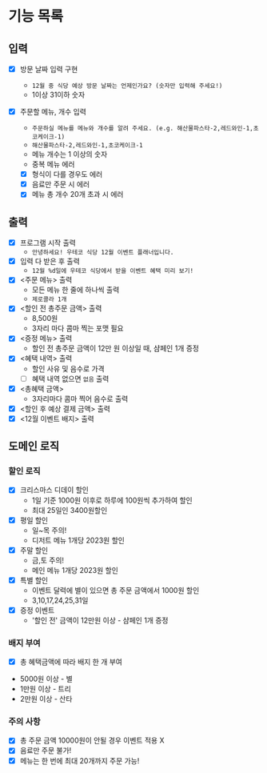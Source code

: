 # 기능 목록

## 입력

- [x] 방문 날짜 입력 구현
    - `12월 중 식당 예상 방문 날짜는 언제인가요? (숫자만 입력해 주세요!)`
    - 1이상 31이하 숫자

- [x] 주문할 메뉴, 개수 입력
    - `주문하실 메뉴를 메뉴와 개수를 알려 주세요. (e.g. 해산물파스타-2,레드와인-1,초코케이크-1)`
    - `해산물파스타-2,레드와인-1,초코케이크-1`
    - 메뉴 개수는 1 이상의 숫자
    - 중복 메뉴 에러
    - [x] 형식이 다를 경우도 에러
    - [x] 음료만 주문 시 에러
    - [x] 메뉴 총 개수 20개 초과 시 에러

## 출력

- [x] 프로그램 시작 출력
    - `안녕하세요! 우테코 식당 12월 이벤트 플래너입니다.`
- [x] 입력 다 받은 후 출력
    - `12월 %d일에 우테코 식당에서 받을 이벤트 혜택 미리 보기!`
- [x] <주문 메뉴> 출력
    - 모든 메뉴 한 줄에 하나씩 출력
    - `제로콜라 1개`
- [x] <할인 전 총주문 금액> 출력
    - 8,500원
    - 3자리 마다 콤마 찍는 포맷 필요
- [x] <증정 메뉴> 출력
    - 할인 전 총주문 금액이 12만 원 이상일 때, 샴페인 1개 증정
- [x] <혜택 내역> 출력
    - 할인 사유 및 음수로 가격
    - [ ] 혜택 내역 없으면 `없음` 출력
- [x] <총혜택 금액>
    - 3자리마다 콤마 찍어 음수로 출력
- [x] <할인 후 예상 결제 금액> 출력
- [x] <12월 이벤트 배지> 출력

## 도메인 로직

### 할인 로직

- [x] 크리스마스 디데이 할인
    - 1일 기준 1000원 이후로 하루에 100원씩 추가하여 할인
    - 최대 25일인 3400원할인
- [x] 평일 할인
    - 일~목 주의!
    - 디저트 메뉴 1개당 2023원 할인
- [x] 주말 할인
    - 금,토 주의!
    - 메인 메뉴 1개당 2023원 할인
- [x] 특별 할인
    - 이벤트 달력에 별이 있으면 총 주문 금액에서 1000원 할인
    - 3,10,17,24,25,31일
- [x] 증정 이벤트
    - '할인 전' 금액이 12만원 이상 - 샴페인 1개 증정

### 배지 부여

-[x]  총 혜택금액에 따라 배지 한 개 부여
- 5000원 이상 - 별
- 1만원 이상 - 트리
- 2만원 이상 - 산타

### 주의 사항

- [x] 총 주문 금액 10000원이 안될 경우 이벤트 적용 X
- [x] 음료만 주문 불가!
- [x] 메뉴는 한 번에 최대 20개까지 주문 가능!